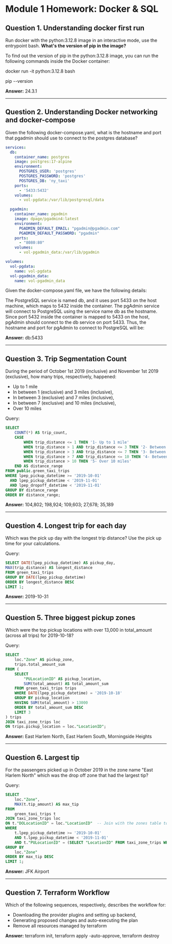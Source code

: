 
# Module 1 Homework: Docker & SQL


## Question 1. Understanding docker first run
Run docker with the python:3.12.8 image in an interactive mode, use the entrypoint bash.
**What's the version of pip in the image?**

To find out the version of pip in the python:3.12.8 image, you can run the following commands inside the Docker container:


docker run -it python:3.12.8 bash

pip --version

**Answer:** 24.3.1

---

## Question 2. Understanding Docker networking and docker-compose
Given the following docker-compose.yaml, what is the hostname and port that pgadmin should use to connect to the postgres database?

```yaml
services:
  db:
    container_name: postgres
    image: postgres:17-alpine
    environment:
      POSTGRES_USER: 'postgres'
      POSTGRES_PASSWORD: 'postgres'
      POSTGRES_DB: 'ny_taxi'
    ports:
      - '5433:5432'
    volumes:
      - vol-pgdata:/var/lib/postgresql/data

  pgadmin:
    container_name: pgadmin
    image: dpage/pgadmin4:latest
    environment:
      PGADMIN_DEFAULT_EMAIL: "pgadmin@pgadmin.com"
      PGADMIN_DEFAULT_PASSWORD: "pgadmin"
    ports:
      - "8080:80"
    volumes:
      - vol-pgadmin_data:/var/lib/pgadmin  

volumes:
  vol-pgdata:
    name: vol-pgdata
  vol-pgadmin_data:
    name: vol-pgadmin_data
```
Given the docker-compose.yaml file, we have the following details:

The PostgreSQL service is named db, and it uses port 5433 on the host machine, which maps to 5432 inside the container.
The pgAdmin service will connect to PostgreSQL using the service name db as the hostname. Since port 5432 inside the container is mapped to 5433 on the host, pgAdmin should connect to the db service on port 5433.
Thus, the hostname and port for pgAdmin to connect to PostgreSQL will be:

**Answer:** db:5433

---

## Question 3. Trip Segmentation Count
During the period of October 1st 2019 (inclusive) and November 1st 2019 (exclusive), how many trips, respectively, happened:

- Up to 1 mile
- In between 1 (exclusive) and 3 miles (inclusive),
- In between 3 (exclusive) and 7 miles (inclusive),
- In between 7 (exclusive) and 10 miles (inclusive),
- Over 10 miles

Query: 

```sql
SELECT 
    COUNT(*) AS trip_count,
    CASE
        WHEN trip_distance <= 1 THEN '1- Up to 1 mile'
        WHEN trip_distance > 1 AND trip_distance <= 3 THEN '2- Between 1 and 3 miles'
        WHEN trip_distance > 3 AND trip_distance <= 7 THEN '3- Between 3 and 7 miles'
        WHEN trip_distance > 7 AND trip_distance <= 10 THEN '4- Between 7 and 10 miles'
        WHEN trip_distance > 10 THEN '5- Over 10 miles'
    END AS distance_range
FROM public.green_taxi_trips
WHERE lpep_pickup_datetime >= '2019-10-01' 
  AND lpep_pickup_datetime < '2019-11-01' 
  AND lpep_dropoff_datetime < '2019-11-01'
GROUP BY distance_range
ORDER BY distance_range;
```

**Answer:** 104,802; 198,924; 109,603; 27,678; 35,189

---

## Question 4. Longest trip for each day
Which was the pick up day with the longest trip distance? Use the pick up time for your calculations.

Query:

```sql
SELECT DATE(lpep_pickup_datetime) AS pickup_day,
MAX(trip_distance) AS longest_distance
FROM green_taxi_trips
GROUP BY DATE(lpep_pickup_datetime)
ORDER BY longest_distance DESC
LIMIT 1;
```

**Answer:** 2019-10-31

---

## Question 5. Three biggest pickup zones
Which were the top pickup locations with over 13,000 in total_amount (across all trips) for 2019-10-18?

Query: 

```sql
SELECT 
    loc."Zone" AS pickup_zone,
    trips.total_amount_sum
FROM (
    SELECT 
        "PULocationID" AS pickup_location,
        SUM(total_amount) AS total_amount_sum
    FROM green_taxi_trips trips
    WHERE DATE(lpep_pickup_datetime) = '2019-10-18'
    GROUP BY pickup_location
    HAVING SUM(total_amount) > 13000
    ORDER BY total_amount_sum DESC
	LIMIT 3
) trips
JOIN taxi_zone_trips loc
ON trips.pickup_location = loc."LocationID";
```

**Answer:** East Harlem North, East Harlem South, Morningside Heights

---

## Question 6. Largest tip
For the passengers picked up in October 2019 in the zone name "East Harlem North" which was the drop off zone that had the largest tip?

Query:

```sql
SELECT 
    loc."Zone",
    MAX(t.tip_amount) AS max_tip
FROM 
    green_taxi_trips t
JOIN taxi_zone_trips loc 
ON t."DOLocationID" = loc."LocationID"  -- Join with the zones table to get the drop-off zone names
WHERE 
    t.lpep_pickup_datetime >= '2019-10-01' 
    AND t.lpep_pickup_datetime < '2019-11-01'
    AND t."PULocationID" = (SELECT "LocationID" FROM taxi_zone_trips WHERE taxi_zone_trips."Zone" = 'East Harlem North') -- Ensure the pickup zone is "East Harlem North"
GROUP BY 
    loc."Zone"
ORDER BY max_tip DESC
LIMIT 1;
```

**Answer:** JFK Airport

---
## Question 7. Terraform Workflow
Which of the following sequences, respectively, describes the workflow for:

- Downloading the provider plugins and setting up backend,
- Generating proposed changes and auto-executing the plan
- Remove all resources managed by terraform

**Answer:** terraform init, terraform apply -auto-approve, terraform destroy
